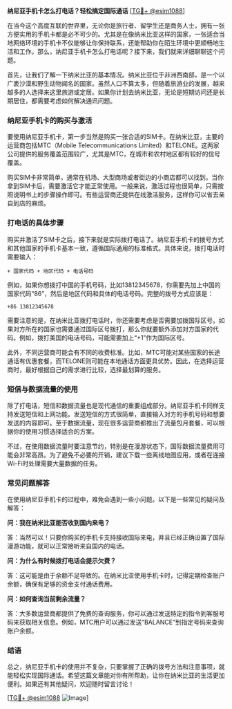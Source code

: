 **纳尼亚手机卡怎么打电话？轻松搞定国际通话** [[TG💪+ @esim1088](https://t.me/s/esim1088)]

在当今这个高度互联的世界里，无论你是旅行者、留学生还是商务人士，拥有一张方便实用的手机卡都是必不可少的。尤其是在像纳米比亚这样的国家，一张适合当地网络环境的手机卡不仅能够让你保持联系，还能帮助你在陌生环境中更顺畅地生活和工作。那么，纳尼亚手机卡怎么打电话呢？接下来，我们就来详细聊聊这个问题。

首先，让我们了解一下纳米比亚的基本情况。纳米比亚位于非洲西南部，是一个以广袤沙漠和野生动物闻名的国家。虽然人口不算太多，但随着旅游业的发展，越来越多的人选择来这里旅游或定居。如果你计划去纳米比亚，无论是短期访问还是长期居住，都需要考虑如何解决通讯问题。

### 纳尼亚手机卡的购买与激活

要使用纳尼亚手机卡，第一步当然是购买一张合适的SIM卡。在纳米比亚，主要的运营商包括MTC（Mobile Telecommunications Limited）和TELONE。这两家公司提供的服务覆盖范围较广，尤其是MTC，在城市和农村地区都有较好的信号覆盖。

购买SIM卡非常简单，通常在机场、大型商场或者街边的小商店都可以找到。当你拿到SIM卡后，需要激活它才能正常使用。一般来说，激活过程也很简单，只需按照说明书上的步骤操作即可。有些运营商还提供在线激活服务，这样你可以省去亲自到店的麻烦。

### 打电话的具体步骤

购买并激活了SIM卡之后，接下来就是实际拨打电话了。纳尼亚手机卡的拨号方式和其他国家的手机卡基本一致，遵循国际通用的标准格式。具体来说，拨打电话时需要输入：

```
+ 国家代码 + 地区代码 + 电话号码
```

例如，如果你想拨打中国的手机号码，比如13812345678，你需要先加上中国的国家代码“86”，然后是地区代码和具体的电话号码。完整的拨号方式应该是：

```
+86 13812345678
```

需要注意的是，在纳米比亚拨打电话时，你还需要考虑是否需要加拨国际区号。如果对方所在的国家也需要通过国际区号拨打，那么你就要额外添加对方国家的代码。例如，拨打美国的电话号码，可能需要加上“+1”作为国际区号。

此外，不同运营商可能会有不同的收费标准。比如，MTC可能对某些国家的长途通话有优惠套餐，而TELONE则可能在本地通话方面更具优势。因此，在选择运营商时，最好根据自己的需求进行比较，选择最划算的服务。

### 短信与数据流量的使用

除了打电话，短信和数据流量也是现代通信的重要组成部分。纳尼亚手机卡同样支持发送短信和上网功能。发送短信的方式很简单，直接输入对方的手机号码和想要发送的内容即可。至于数据流量，现在很多运营商都推出了流量包月套餐，可以根据你的使用习惯选择适合的方案。

不过，在使用数据流量时要注意节约，特别是在漫游状态下，国际数据流量费用可能会非常高昂。为了避免不必要的开销，建议下载一些离线地图应用，或者在连接Wi-Fi时处理需要大量数据的任务。

### 常见问题解答

在使用纳尼亚手机卡的过程中，难免会遇到一些小问题。以下是一些常见的疑问及解答：

**问：我在纳米比亚能否收到国内来电？**

答：当然可以！只要你购买的手机卡支持接收国际来电，并且已经正确设置了国际漫游功能，就可以正常接听来自国内的电话。

**问：为什么有时候拨打电话会提示欠费？**

答：这可能是由于余额不足导致的。在纳米比亚使用手机卡时，记得定期检查账户余额，确保有足够的资金支付通话费用。

**问：如何查询当前剩余流量？**

答：大多数运营商都提供了免费的查询服务，你可以通过发送特定的指令到客服号码来获取相关信息。例如，MTC用户可以通过发送“BALANCE”到指定号码来查询账户余额。

### 结语

总之，纳尼亚手机卡的使用并不复杂，只要掌握了正确的拨号方法和注意事项，就能轻松实现国际通话。希望这篇文章能对你有所帮助，让你在纳米比亚的生活更加便利。如果还有其他疑问，欢迎随时留言讨论！

[[TG💪+ @esim1088](https://t.me/s/esim1088) ![Image](https://i.postimg.cc/4NQfJmqS/Snipaste-2025-05-13-00-14-12.png)]